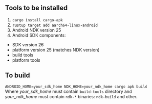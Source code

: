 ## Tools to be installed

1. `cargo install cargo-apk`
2. `rustup target add aarch64-linux-android`
3. Android NDK version 25
4. Android SDK components:
- SDK version 26
- platform version 25 (matches NDK version)
- build tools
- platform tools

## To build
`ANDROID_HOME=your_sdk_home NDK_HOME=your_ndk_home cargo apk build`
Where *your_sdk_home* must contain `build-tools` directory and *your_ndk_home* must contain `ndk-*` binaries: `ndk-build` and other.